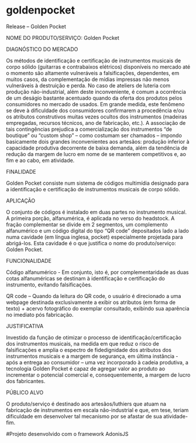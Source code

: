 # goldenpocket
Release – Golden Pocket

NOME DO PRODUTO/SERVIÇO: Golden Pocket

DIAGNÓSTICO DO MERCADO

Os métodos de identificação e certificação de instrumentos musicais de corpo sólido (guitarras e contrabaixos elétricos) disponíveis no mercado até o momento são altamente vulneráveis a falsificações, dependentes, em muitos casos, da complementação de mídias impressas não menos vulneráveis à destruição e perda. No caso de ateliers de luteria com produção não-industrial, além deste inconveniente, é comum a ocorrência de um deságio bastante acentuado quando da oferta dos produtos pelos consumidores no mercado de usados. Em grande medida, este fenômeno se deve à dificuldade dos consumidores confirmarem a procedência e/ou os atributos construtivos muitas vezes ocultos dos instrumentos (madeiras empregadas, recursos técnicos, ano de fabricação, etc.). A associação de tais contingências prejudica a comercialização dos instrumentos “de boutique” ou “custom shop” – como costumam ser chamados – impondo basicamente dois grandes inconvenientes aos artesãos: produção inferior à capacidade produtiva decorrente de baixa demanda, além da tendência de redução da margem de lucro em nome de se manterem competitivos e, ao fim e ao cabo, em atividade. 

FINALIDADE

Golden Pocket consiste num sistema de códigos multimídia designado para a identificação e certificação de instrumentos musicais de corpo sólido.

APLICAÇÃO

 O conjunto de códigos é instalado em duas partes no instrumento musical. A primeira porção, alfanumérica, é aplicada no verso do headstock. A fração complementar se divide em 2 segmentos, um complemento alfanumérico e um código digital do tipo “QR code” depositados lado a lado numa cavidade (em língua inglesa, pocket) especialmente projetada para abrigá-los. Esta cavidade é o que justifica o nome do produto/serviço: Golden Pocket.

FUNCIONALIDADE

Código alfanumérico - Em conjunto, isto é, por complementaridade as duas cotas alfanuméricas se destinam à identificação e certificação do instrumento, evitando falsificações.

QR code – Quando da leitura do QR code, o usuário é direcionado a uma webpage destinada exclusivamente a exibir os atributos (em forma de texto) + acervo fotográfico do exemplar consultado, exibindo sua aparência no imediato pós fabricação.

JUSTIFICATIVA

Investido da função de otimizar o processo de identificação/certificação dos instrumentos musicais, na medida em que reduz o risco de falsificações e amplia o espectro de fidedignidade dos atributos dos instrumentos musicais e a margem de segurança, em última instância - após a entrega ao consumidor – uma vez incorporado à cadeia produtiva, a tecnologia Golden Pocket é capaz de agregar valor ao produto ao incrementar o potencial comercial e, consequentemente, a margem de lucro dos fabricantes.

PÚBLICO ALVO

O produto/serviço é destinado aos artesãos/luthiers que atuam na fabricação de instrumentos em escala não-industrial e que, em tese, teriam dificuldade em desenvolver tal mecanismo por se afastar de sua atividade-fim.





#Projeto desenvolvido com o framework AdonisJS
